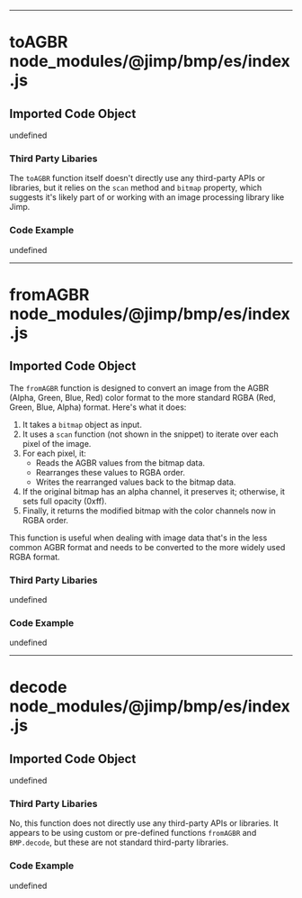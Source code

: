 

  
---
# toAGBR node_modules/@jimp/bmp/es/index.js
## Imported Code Object
undefined

### Third Party Libaries

The `toAGBR` function itself doesn't directly use any third-party APIs or libraries, but it relies on the `scan` method and `bitmap` property, which suggests it's likely part of or working with an image processing library like Jimp.

### Code Example

undefined

---
# fromAGBR node_modules/@jimp/bmp/es/index.js
## Imported Code Object
The `fromAGBR` function is designed to convert an image from the AGBR (Alpha, Green, Blue, Red) color format to the more standard RGBA (Red, Green, Blue, Alpha) format. Here's what it does:

1. It takes a `bitmap` object as input.
2. It uses a `scan` function (not shown in the snippet) to iterate over each pixel of the image.
3. For each pixel, it:
   - Reads the AGBR values from the bitmap data.
   - Rearranges these values to RGBA order.
   - Writes the rearranged values back to the bitmap data.
4. If the original bitmap has an alpha channel, it preserves it; otherwise, it sets full opacity (0xff).
5. Finally, it returns the modified bitmap with the color channels now in RGBA order.

This function is useful when dealing with image data that's in the less common AGBR format and needs to be converted to the more widely used RGBA format.

### Third Party Libaries

undefined

### Code Example

undefined

---
# decode node_modules/@jimp/bmp/es/index.js
## Imported Code Object
undefined

### Third Party Libaries

No, this function does not directly use any third-party APIs or libraries. It appears to be using custom or pre-defined functions `fromAGBR` and `BMP.decode`, but these are not standard third-party libraries.

### Code Example

undefined


  